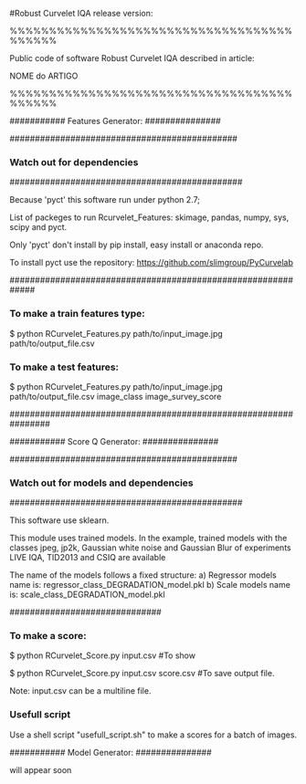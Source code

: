 #Robust Curvelet IQA release version:

%%%%%%%%%%%%%%%%%%%%%%%%%%%%%%%%%%%%%%%%%%

Public code of software Robust Curvelet IQA described in article:

NOME do ARTIGO

%%%%%%%%%%%%%%%%%%%%%%%%%%%%%%%%%%%%%%%%%%


########### Features Generator: ###############

#############################################
###   Watch out for dependencies   #############
##############################################

Because 'pyct' this software run under python 2.7;

List of packeges to run Rcurvelet_Features: skimage, pandas, numpy, sys, scipy and pyct.

Only 'pyct' don't install by pip install, easy install or anaconda repo. 

To install pyct use the repository: https://github.com/slimgroup/PyCurvelab

#############################################################

### To make a train features type: ####

$ python RCurvelet_Features.py path/to/input_image.jpg path/to/output_file.csv

### To make a test features: ####

$ python RCurvelet_Features.py path/to/input_image.jpg path/to/output_file.csv image_class image_survey_score

################################################################

########### Score Q Generator: ###############

#############################################
###   Watch out for models and dependencies #############
##############################################

This software use sklearn.

This module uses trained models. 
In the example, trained models with the classes jpeg, jp2k, Gaussian white noise and Gaussian Blur of experiments LIVE IQA, TID2013 and CSIQ are available

The name of the models follows a fixed structure: 
a) Regressor models name is: regressor_class_DEGRADATION_model.pkl
b) Scale models name is: scale_class_DEGRADATION_model.pkl


##############################

### To make a score: ####

$ python RCurvelet_Score.py input.csv #To show

$ python RCurvelet_Score.py input.csv score.csv #To save output file.

Note: input.csv can be a multiline file.

### Usefull script ####

Use a shell script "usefull_script.sh" to make a scores for a batch of images.


########### Model Generator: ###############

will appear soon


